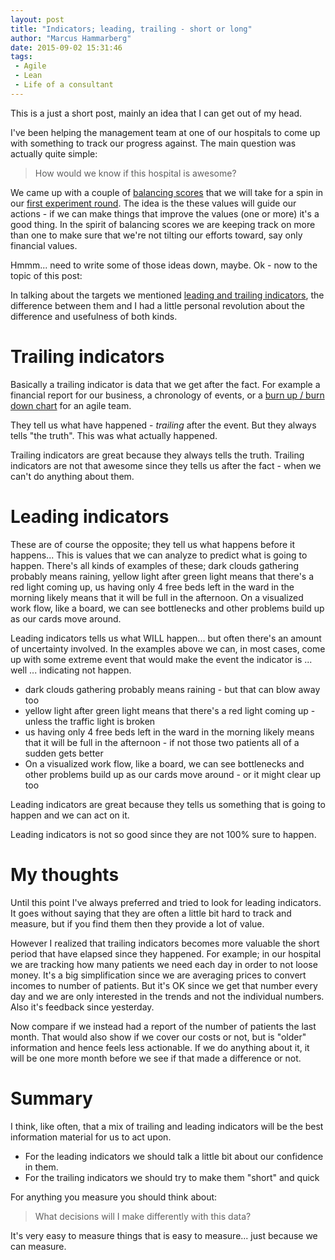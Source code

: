 ```yaml
---
layout: post
title: "Indicators; leading, trailing - short or long"
author: "Marcus Hammarberg"
date: 2015-09-02 15:31:46
tags:
 - Agile
 - Lean
 - Life of a consultant
---
```


This is a just a short post, mainly an idea that I can get out of my head.

I've been helping the management team at one of our hospitals to come up with something to track our progress against. The main question was actually quite simple:

<blockquote>How would we know if this hospital is awesome?</blockquote>

We came up with a couple of [balancing scores](https://www.wikiwand.com/en/Balanced_scorecard) that we will take for a spin in our [first experiment round](http://www.marcusoft.net/2015/08/experiment---dont-change.html). The idea is the these values will guide our actions - if we can make things that improve the values (one or more) it's a good thing. In the spirit of balancing scores we are keeping track on more than one to make sure that we're not tilting our efforts toward, say only financial values.

Hmmm... need to write some of those ideas down, maybe. Ok - now to the topic of this post:

In talking about the targets we mentioned [leading and trailing indicators](http://www.investopedia.com/ask/answers/177.asp), the difference between them and I had a little personal revolution about the difference and usefulness of both kinds.

<!-- excerpt-end -->

# Trailing indicators
Basically a trailing indicator is data that we get after the fact. For example a financial report for our business, a chronology of events, or a [burn up / burn down chart](https://www.wikiwand.com/en/Burn_down_chart) for an agile team.

They tell us what have happened - *trailing* after the event. But they always tells "the truth". This was what actually happened.

Trailing indicators are great because they always tells the truth.
Trailing indicators are not that awesome since they tells us after the fact - when we can't do anything about them.

# Leading indicators
These are of course the opposite; they tell us what happens before it happens... This is values that we can analyze to predict what is going to happen. There's all kinds of examples of these; dark clouds gathering probably means raining, yellow light after green light means that there's a red light coming up, us having only 4 free beds left in the ward in the morning likely means that it will be full in the afternoon. On a visualized work flow, like a board, we can see bottlenecks and other problems build up as our cards move around.

Leading indicators tells us what WILL happen... but often there's an amount of uncertainty involved. In the examples above we can, in most cases, come up with some extreme event that would make the event the indicator is ... well ... indicating not happen.

* dark clouds gathering probably means raining - but that can blow away too
* yellow light after green light means that there's a red light coming up - unless the traffic light is broken
* us having only 4 free beds left in the ward in the morning likely means that it will be full in the afternoon - if not those two patients all of a sudden gets better
* On a visualized work flow, like a board, we can see bottlenecks and other problems build up as our cards move around - or it might clear up too

Leading indicators are great because they tells us something that is going to happen and we can act on it.

Leading indicators is not so good since they are not 100% sure to happen.

# My thoughts
Until this point I've always preferred and tried to look for leading indicators. It goes without saying that they are often a little bit hard to track and measure, but if you find them then they provide a lot of value.

However I realized that trailing indicators becomes more valuable the short period that have elapsed since they happened. For example; in our hospital we are tracking how many patients we need each day in order to not loose money. It's a big simplification since we are averaging prices to convert incomes to number of patients. But it's OK since we get that number every day and we are only interested in the trends and not the individual numbers. Also it's feedback since yesterday.

Now compare if we instead had a report of the number of patients the last month. That would also show if we cover our costs or not, but is "older" information and hence feels less actionable. If we do anything about it, it will be one more month before we see if that made a difference or not.

# Summary
I think, like often, that a mix of trailing and leading indicators will be the best information material for us to act upon.

* For the leading indicators we should talk a little bit about our confidence in them.
* For the trailing indicators we should try to make them "short" and quick

For anything you measure you should think about:

<blockquote>What decisions will I make differently with this data?</blockquote>

It's very easy to measure things that is easy to measure... just because we can measure.
